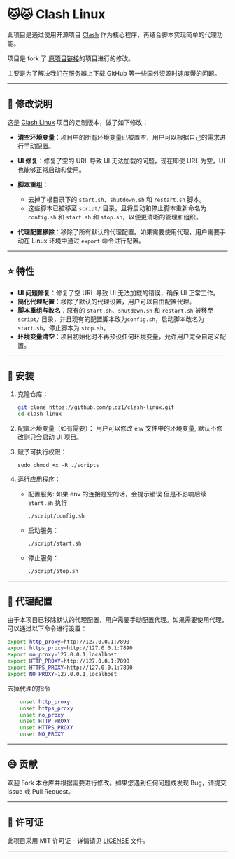 # 🐱🐱 Clash Linux

此项目是通过使用开源项目 [Clash](https://github.com/Dreamacro/clash) 作为核心程序，再结合脚本实现简单的代理功能。

项目是 fork 了 [原项目链接](https://github.com/wnlen/clash-for-linux)的项目进行的修改。

主要是为了解决我们在服务器上下载 GitHub 等一些国外资源时速度慢的问题。

---

## 📝 修改说明

这是 [Clash Linux](https://github.com/pldz1/clash-linux) 项目的定制版本，做了如下修改：

- **清空环境变量**：项目中的所有环境变量已被置空，用户可以根据自己的需求进行手动配置。
- **UI 修复**：修复了空的 URL 导致 UI 无法加载的问题，现在即使 URL 为空，UI 也能够正常启动和使用。

- **脚本重组**：

  - 去掉了根目录下的 `start.sh`、`shutdown.sh` 和 `restart.sh` 脚本。
  - 这些脚本已被移至 `script/` 目录，且将启动和停止脚本重新命名为 `config.sh` 和 `start.sh` 和 `stop.sh`，以便更清晰的管理和组织。

- **代理配置移除**：移除了所有默认的代理配置。如果需要使用代理，用户需要手动在 Linux 环境中通过 `export` 命令进行配置。

---

## ⭐ 特性

- **UI 问题修复**：修复了空 URL 导致 UI 无法加载的错误，确保 UI 正常工作。
- **简化代理配置**：移除了默认的代理设置，用户可以自由配置代理。
- **脚本重组与改名**：原有的 `start.sh`、`shutdown.sh` 和 `restart.sh` 被移至 `script/` 目录，并且现有的配置脚本改为`config.sh`，启动脚本改名为 `start.sh`，停止脚本为 `stop.sh`。
- **环境变量清空**：项目初始化时不再预设任何环境变量，允许用户完全自定义配置。

---

## 🚀 安装

1. 克隆仓库：

   ```bash
   git clone https://github.com/pldz1/clash-linux.git
   cd clash-linux
   ```

2. 配置环境变量（如有需要）：
   用户可以修改 `env` 文件中的环境变量, 默认不修改则只会启动 UI 项目。

3. 赋予可执行权限：

   ```
   sudo chmod +x -R ./scripts
   ```

4. 运行应用程序：
   - 配置服务: 如果 env 的连接是空的话，会提示错误 但是不影响后续 `start.sh` 执行
     ```bash
     ./script/config.sh
     ```
   - 启动服务：
     ```bash
     ./script/start.sh
     ```
   - 停止服务：
     ```bash
     ./script/stop.sh
     ```

---

## 🛜 代理配置

由于本项目已移除默认的代理配置，用户需要手动配置代理。如果需要使用代理，可以通过以下命令进行设置：

```bash
export http_proxy=http://127.0.0.1:7890
export https_proxy=http://127.0.0.1:7890
export no_proxy=127.0.0.1,localhost
export HTTP_PROXY=http://127.0.0.1:7890
export HTTPS_PROXY=http://127.0.0.1:7890
export NO_PROXY=127.0.0.1,localhost
```

去掉代理的指令

```bash
	unset http_proxy
	unset https_proxy
	unset no_proxy
  	unset HTTP_PROXY
	unset HTTPS_PROXY
	unset NO_PROXY
```

---

## 😄 贡献

欢迎 Fork 本仓库并根据需要进行修改。如果您遇到任何问题或发现 Bug，请提交 Issue 或 Pull Request。

---

## 📖 许可证

此项目采用 MIT 许可证 - 详情请见 [LICENSE](LICENSE) 文件。

---
